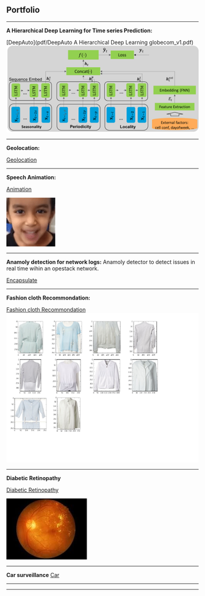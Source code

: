 ## Portfolio

---

**A Hierarchical Deep Learning for Time series Prediction:** 

[DeepAuto](pdf/DeepAuto A Hierarchical Deep Learning globecom_v1.pdf)
<img src="images/Picture1.png?raw=true"/>

---

**Geolocation:**

[Geolocation](https://github.com/bhorkar/geolocation_tensorflow_2.0)

---
**Speech Animation:**

[Animation](https://github.com/bhorkar/speech_animator)

<img src="images/ezgif.com-video-to-gif.gif?raw=true"/>

---
**Anamoly detection for network logs:**
Anamoly detector to detect issues in real time wihin an opestack network. 

[Encapsulate](https://github.com/bhorkar/encapsulate)

---
**Fashion cloth Recommondation:**

[Fashion cloth Recommondation](pdf/texture_b.pdf)
<img src="images/texture.png?raw=true"/>

---

**Diabetic Retinopathy**

[Diabetic Retinopathy](https://github.com/bhorkar/Diabetic-Retinopathy)

<img src="images/diabetic.gif?raw=true"/>

---

**Car surveillance** 
[Car](https://github.com/bhorkar/car-detection-for-survellance)

---





---
<!-- Remove above link if you don't want to attibute -->

